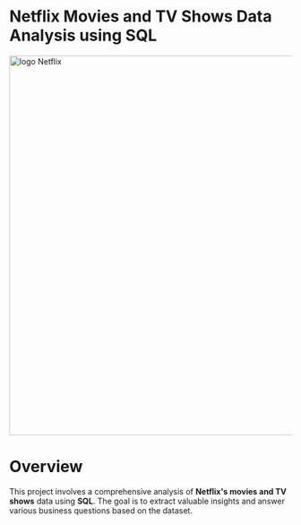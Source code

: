 # Netflix Movies and TV Shows Data Analysis using SQL
<img width="2226" height="678" alt="logo Netflix" src="https://github.com/user-attachments/assets/ccb3f3e1-4367-4a8e-88a7-05a80bfb15a9" />

# Overview
This project involves a comprehensive analysis of **Netflix's movies and TV shows** data using **SQL**. The goal is to extract valuable insights and answer various business questions based on the dataset. 
